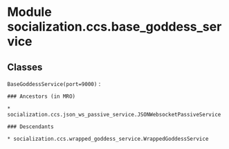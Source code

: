 Module socialization.ccs.base_goddess_service
=============================================

Classes
-------

`BaseGoddessService(port=9000)`
:   

    ### Ancestors (in MRO)

    * socialization.ccs.json_ws_passive_service.JSONWebsocketPassiveService

    ### Descendants

    * socialization.ccs.wrapped_goddess_service.WrappedGoddessService